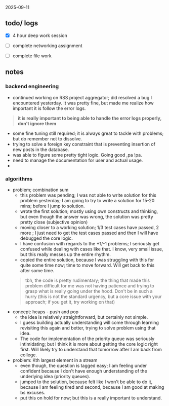 2025-09-11
## todo/ logs
- [x] 4 hour deep work session
- [ ] complete networking assignment
- [ ] complete file work 


## notes
### backend engineering
- continued working on RSS project aggregator; did resolved a bug I encountered yesterday. It was pretty fine, but made me realize how important it is follow the error logs. 
> **it is really important to being able to handle the error logs properly, don't ignore them**
- some fine tuning still required; it is always great to tackle with problems; but do remember not to dissolve. 
- trying to solve a foreign key constraint that is preventing insertion of new posts in the database. 
- was able to figure some pretty tight logic. Going good  ,pa !pa. 
- need to manage the documentation for user and actual usage. 
- 

### algorithms
- problem; combination sum
	-  this problem was pending; I was not able to write solution for this problem yesterday; I am going to try to write a solution for 15-20 mins; before I jump to solution. 
	- wrote the first solution; mostly using own constructs and thinking, but even though the answer was wrong, the solution was pretty pretty close (subjective opinion)
	- moving closer to a working solution; 1/3 test cases have passed, 2 more ; I just need to get the test cases passed and then I will have debugged the core logic. 
	- I have confusion with regards to the +1/-1 problems; I seriously get confused while dealing with cases like that. I know, very small issue, but this really messes up the entire rhythm. 
	- copied the entire solution, because I was struggling with this for quite some time now; time to move forward. Will get back to this after some time. 
	> tbh, the code is pretty rudimentary; the thing that made this problem difficult for me was not having patience and trying to grasp what is really going under the hood. Don't be in such a hurry (this is not the standard urgency, but a core issue with your approach; if you get it, try working on that)
- concept: heaps - push and pop 
	- the idea is relatively straightforward, but certainly not simple. 
	- I guess building actually understanding will come through learning revisiting this again and better, trying to solve problem using that idea. 
	- The code for implementation of the priority queue was seriously intimidating; but I think it is more about getting the core logic right first. Will likely try to understand that tomorrow after I am back from college. 
- problem: Kth largest element in a stream 
	- even though, the question is tagged easy; I am feeling under confident because I don't have enough understanding of the underlying idea (priority queues). 
	- jumped to the solution, because felt like I won't be able to do it, because I am feeling tired and second, because I am good at making bs excuses. 
	- put this on hold for now; but this is a really important to understand. 

